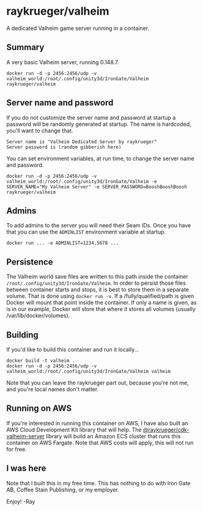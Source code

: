 # raykrueger/valheim

A dedicated Valheim game server running in a container.

## Summary

A very basic Valheim server, running 0.148.7.

```
docker run -d -p 2456:2456/udp -v valheim_world:/root/.config/unity3d/IronGate/Valheim raykrueger/valheim
```

## Server name and password

If you do not customize the server name and password at startup a password
will be randomly generated at startup. The name is hardcoded, you'll want to
change that.

```
Server name is "Valheim Dedicated Server by raykrueger"
Server password is (random gibberish here)
```

You can set environment variables, at run time, to change the server name and
password.

```
docker run -d -p 2456:2456/udp -v valheim_world:/root/.config/unity3d/IronGate/Valheim -e SERVER_NAME="My Valheim Server" -e SERVER_PASSWORD=BooshBooshBoosh raykrueger/valheim
```

## Admins

To add admins to the server you will need their Seam IDs. Once you have that you can use the `ADMINLIST` environment variable at startup.

`docker run ... -e ADMINLIST=1234,5678 ...`

## Persistence

The Valheim world save files are written to this path inside the container
`/root/.config/unity3d/IronGate/Valheim`. In order to persist those files
between container starts and stops, it is best to store them in a separate
volume. That is done using `docker run -v`. If a /fully/qualified/path is
given Docker will mount that point inside the container. If only a name is
given, as is in our example, Docker will store that where it stores all
volumes (usually /var/lib/docker/volumes).

## Building

If you'd like to build this container and run it locally...

```
docker build -t valheim .
docker run -d -p 2456:2456/udp -v valheim_world:/root/.config/unity3d/IronGate/Valheim valheim
```

Note that you can leave the raykrueger part out, because you're not me, and you're local names don't matter.

## Running on AWS

If you're interested in running this container on AWS, I have also built an
AWS Cloud Development Kit library that will help. The
[@raykrueger/cdk-valheim-server](https://github.com/raykrueger/cdk-valheim-server)
library will build an Amazon ECS cluster that runs this container on AWS
Fargate. Note that AWS costs will apply, this will not run for free.

## I was here

Note that I built this in my free time. This has nothing to do with Iron Gate AB, Coffee Stain Publishing, or my employer.

Enjoy!
-Ray
